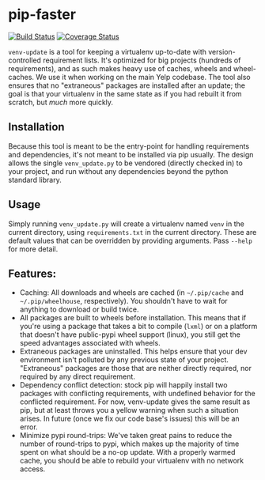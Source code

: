 # pip-faster
[![Build Status](https://travis-ci.org/Yelp/pip-faster.svg?branch=master)](https://travis-ci.org/Yelp/pip-faster)
[![Coverage Status](https://img.shields.io/coveralls/Yelp/pip-faster.svg?branch=master)](https://coveralls.io/r/Yelp/pip-faster)

`venv-update` is a tool for keeping a virtualenv up-to-date with version-controlled requirement lists.
It's optimized for big projects (hundreds of requirements), and as such makes heavy use of caches, wheels and wheel-caches. We use it when working on the main Yelp codebase. The tool also ensures that no "extraneous" packages are installed after an update; the goal is that your virtualenv in the same state as if you had rebuilt it from scratch, but *much* more quickly.


## Installation

Because this tool is meant to be the entry-point for handling requirements and dependencies, it's not meant to be installed via pip usually. The design allows the single `venv_update.py` to be vendored (directly checked in) to your project, and run without any dependencies beyond the python standard library.


## Usage


Simply running `venv_update.py` will create a virtualenv named `venv` in the current directory, using `requirements.txt` in the current directory. These are default values that can be overridden by providing arguments. Pass `--help` for more detail.


## Features:

 * Caching: All downloads and wheels are cached (in `~/.pip/cache` and `~/.pip/wheelhouse`, respectively). You shouldn't have to wait for anything to download or build twice.
 * All packages are built to wheels before installation. This means that if you're using a package that takes a bit to compile (`lxml`) or on a platform that doesn't have public-pypi wheel support (linux), you still get the speed advantages associated with wheels.
 * Extraneous packages are uninstalled. This helps ensure that your dev environment isn't polluted by any previous state of your project. "Extraneous" packages are those that are neither directly required, nor required by any direct requirement.
 * Dependency conflict detection: stock pip will happily install two packages with conflicting requirements, with undefined behavior for the conflicted requirement. For now, venv-update gives the same result as pip, but at least throws you a yellow warning when such a situation arises. In future (once we fix our code base's issues) this will be an error.
 * Minimize pypi round-trips: We've taken great pains to reduce the number of round-trips to pypi, which makes up the majority of time spent on what should be a no-op update. With a properly warmed cache, you should be able to rebuild your virtualenv with no network access.
